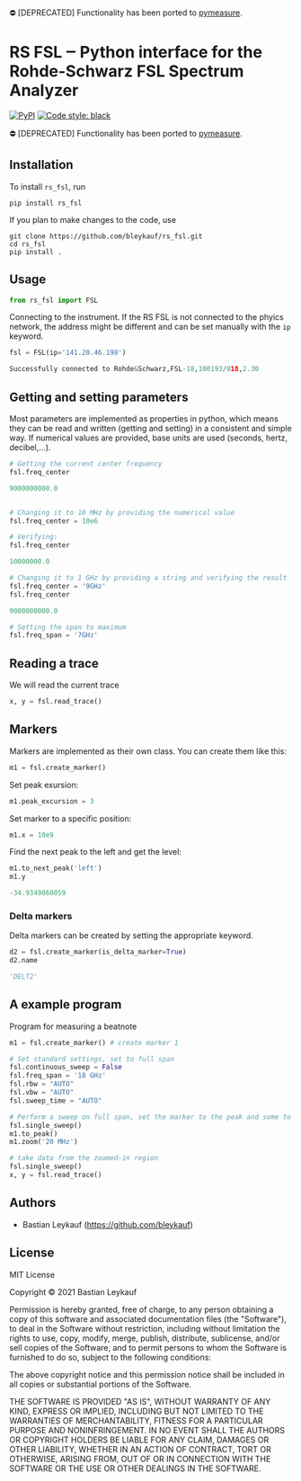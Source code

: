 :no_entry: [DEPRECATED] Functionality has been ported to [pymeasure](https://github.com/pymeasure/pymeasure).

# RS FSL ‒ Python interface for the Rohde-Schwarz FSL Spectrum Analyzer

<!---
[![Conda](https://img.shields.io/conda/v/conda-forge/rs_fsl?color=blue&label=conda-forge)](https://anaconda.org/conda-forge/rs_fsl)
[![Build Status](https://travis-ci.com/bleykauf/rs_fsl.svg?branch=main)](https://travis-ci.com/bleykauf/rs_fsl)
[![Documentation Status](https://readthedocs.org/projects/rs_fsl/badge/?version=latest)](https://rs_fsl.readthedocs.io/en/latest/?badge=latest)
[![Coverage Status](https://coveralls.io/repos/github/bleykauf/rs_fsl/badge.svg?branch=main)](https://coveralls.io/github/bleykauf/rs_fsl?branch=main)
-->
[![PyPI](https://img.shields.io/pypi/v/rs_fsl?color=blue)](https://pypi.org/project/rs_fsl/)
[![Code style: black](https://img.shields.io/badge/code%20style-black-000000.svg)](https://github.com/psf/black)

:no_entry: [DEPRECATED] Functionality has been ported to [pymeasure](https://github.com/pymeasure/pymeasure).
## Installation

To install `rs_fsl`, run

```
pip install rs_fsl
```


If you plan to make changes to the code, use

```
git clone https://github.com/bleykauf/rs_fsl.git
cd rs_fsl
pip install .
```
## Usage


```python
from rs_fsl import FSL
```

Connecting to the instrument. If the RS FSL is not connected to the phyics network, the address might be different and can be set manually with the `ip` keyword.


```python
fsl = FSL(ip='141.20.46.198')

Successfully connected to Rohde&Schwarz,FSL-18,100193/018,2.30
```

    
    


## Getting and setting parameters

Most parameters are implemented as properties in python, which means they can be read and written (getting and setting) in a consistent and simple way. If numerical values are provided, base units are used (seconds, hertz, decibel,...). 


```python
# Getting the current center frequency
fsl.freq_center

9000000000.0
```
    
```python

# Changing it to 10 MHz by providing the numerical value 
fsl.freq_center = 10e6
```


```python
# Verifying:
fsl.freq_center

10000000.0
```
    
```python
# Changing it to 1 GHz by providing a string and verifying the result
fsl.freq_center = '9GHz'
fsl.freq_center

9000000000.0
```

    

```python
# Setting the span to maximum
fsl.freq_span = '7GHz'
```

## Reading a trace

We will read the current trace


```python
x, y = fsl.read_trace()
```

## Markers

Markers are implemented as their own class. You can create them like this:


```python
m1 = fsl.create_marker()
```

Set peak exursion:


```python
m1.peak_excursion = 3
```

Set marker to a specific position:


```python
m1.x = 10e9
```

Find the next peak to the left and get the level:


```python
m1.to_next_peak('left')
m1.y

-34.9349060059

```







### Delta markers

Delta markers can be created by setting the appropriate keyword.


```python
d2 = fsl.create_marker(is_delta_marker=True)
d2.name

'DELT2'
```

## A example program

Program for measuring a beatnote


```python
m1 = fsl.create_marker() # create marker 1

# Set standard settings, set to full span
fsl.continuous_sweep = False
fsl.freq_span = '18 GHz'
fsl.rbw = "AUTO"
fsl.vbw = "AUTO"
fsl.sweep_time = "AUTO"

# Perform a sweep on full span, set the marker to the peak and some to that marker
fsl.single_sweep()
m1.to_peak()
m1.zoom('20 MHz')

# take data from the zoomed-in region
fsl.single_sweep()
x, y = fsl.read_trace()
```

## Authors

-   Bastian Leykauf (<https://github.com/bleykauf>)

## License

MIT License

Copyright © 2021 Bastian Leykauf

Permission is hereby granted, free of charge, to any person obtaining a copy of this software and associated documentation files (the "Software"), to deal in the Software without restriction, including without limitation the rights to use, copy, modify, merge, publish, distribute, sublicense, and/or sell copies of the Software, and to permit persons to whom the Software is furnished to do so, subject to the following conditions:

The above copyright notice and this permission notice shall be included in all copies or substantial portions of the Software.

THE SOFTWARE IS PROVIDED "AS IS", WITHOUT WARRANTY OF ANY KIND, EXPRESS OR IMPLIED, INCLUDING BUT NOT LIMITED TO THE WARRANTIES OF MERCHANTABILITY, FITNESS FOR A PARTICULAR PURPOSE AND NONINFRINGEMENT. IN NO EVENT SHALL THE AUTHORS OR COPYRIGHT HOLDERS BE LIABLE FOR ANY CLAIM, DAMAGES OR OTHER LIABILITY, WHETHER IN AN ACTION OF CONTRACT, TORT OR OTHERWISE, ARISING FROM, OUT OF OR IN CONNECTION WITH THE SOFTWARE OR THE USE OR OTHER DEALINGS IN THE SOFTWARE.
